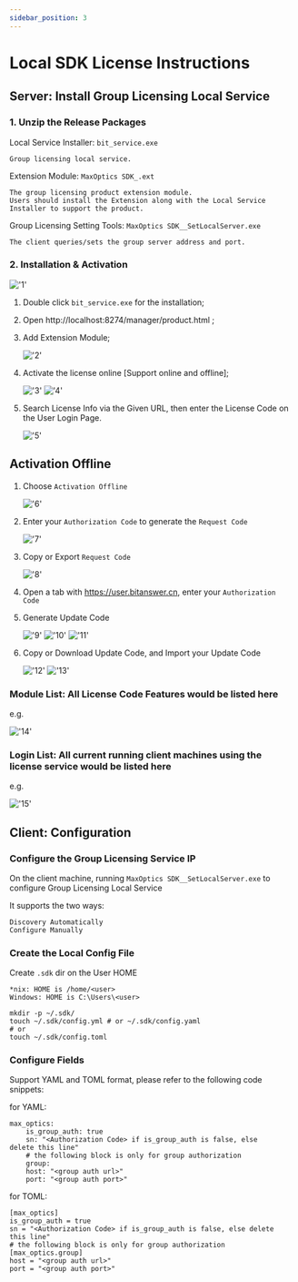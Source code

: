 ```yaml
---
sidebar_position: 3
---
```

# Local SDK License Instructions
## **Server: Install Group Licensing Local Service**

### 1. Unzip the Release Packages
Local Service Installer: `bit_service.exe`

    Group licensing local service.
Extension Module: `MaxOptics SDK_.ext`

    The group licensing product extension module. 
    Users should install the Extension along with the Local Service Installer to support the product.
    
Group Licensing Setting Tools: `MaxOptics SDK__SetLocalServer.exe`
    
    The client queries/sets the group server address and port.

### 2. Installation & Activation

!['1'](../../static/img/how/1.jpg)

1. Double click `bit_service.exe` for the installation;

2. Open http://localhost:8274/manager/product.html ;

3. Add Extension Module;

    !['2'](../../static/img/how/2.jpg)

4. Activate the license online [Support online and offline];

    !['3'](../../static/img/how/3.jpg)
    !['4'](../../static/img/how/4.jpg)

5. Search License Info via the Given URL, then enter the License Code on the User Login Page.

    !['5'](../../static/img/how/5.jpg)

## Activation Offline

1. Choose `Activation Offline`

    !['6'](../../static/img/how/6.jpg)

2. Enter your `Authorization Code` to generate the `Request Code`

    !['7'](../../static/img/how/7.jpg)

3. Copy or Export `Request Code`

    !['8'](../../static/img/how/8.jpg)

4. Open a tab with https://user.bitanswer.cn, enter your `Authorization Code`

5. Generate Update Code

    !['9'](../../static/img/how/9.jpg)
    !['10'](../../static/img/how/10.jpg)
    !['11'](../../static/img/how/11.jpg)

6. Copy or Download Update Code, and Import your Update Code

    !['12'](../../static/img/how/12.jpg)
    !['13'](../../static/img/how/13.jpg)

### Module List: All License Code Features would be listed here

e.g.

!['14'](../../static/img/how/14.jpg)

### Login List: All current running client machines using the license service would be listed here 
e.g.

!['15'](../../static/img/how/15.jpg)

## Client: Configuration

### Configure the Group Licensing Service IP

On the client machine, running `MaxOptics SDK__SetLocalServer.exe` to configure
Group Licensing Local Service

It supports the two ways:

    Discovery Automatically
    Configure Manually

### Create the Local Config File

Create `.sdk` dir on the User HOME

    *nix: HOME is /home/<user>
    Windows: HOME is C:\Users\<user>

```
mkdir -p ~/.sdk/
touch ~/.sdk/config.yml # or ~/.sdk/config.yaml
# or
touch ~/.sdk/config.toml
```

### Configure Fields

Support YAML and TOML format, please refer to the following code snippets:

for YAML:

```
max_optics:
    is_group_auth: true
    sn: "<Authorization Code> if is_group_auth is false, else
delete this line"
    # the following block is only for group authorization
    group:
    host: "<group auth url>"
    port: "<group auth port>"
```

for TOML:

```
[max_optics]
is_group_auth = true
sn = "<Authorization Code> if is_group_auth is false, else delete
this line"
# the following block is only for group authorization
[max_optics.group]
host = "<group auth url>"
port = "<group auth port>"
```